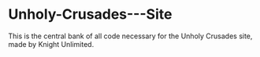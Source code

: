 # Unholy-Crusades---Site

This is the central bank of all code necessary for the Unholy Crusades site, made by Knight Unlimited. 
